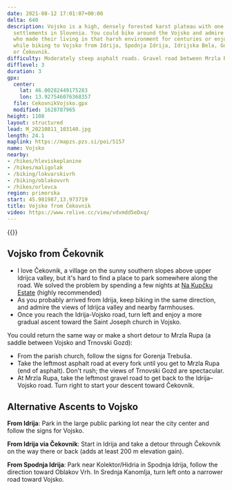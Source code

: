 ```yaml
---
date: 2021-08-12 17:01:07+00:00
delta: 640
description: Vojsko is a high, densely forested karst plateau with one of the highest-lying
  settlements in Slovenia. You could bike around the Vojsko and admire the people
  who made their living in that harsh environment for centuries or enjoy the views
  while biking to Vojsko from Idrija, Spodnja Idrija, Idrijska Bela, Gorenja Trebuša,
  or Čekovnik.
difficulty: Moderately steep asphalt roads. Gravel road between Mrzla Rupa and Vojsko.
difflevel: 3
duration: 3
gpx:
  center:
    lat: 46.00282449175283
    lon: 13.927546076368357
  file: CekovnikVojsko.gpx
  modified: 1628787965
height: 1108
layout: structured
lead: M_20210811_103140.jpg
length: 24.1
maplink: https://mapzs.pzs.si/poi/5157
name: Vojsko
nearby:
- /hikes/hleviskeplanine
- /hikes/maligolak
- /biking/lokvarskivrh
- /biking/oblakovvrh
- /hikes/orlovca
region: primorska
start: 45.981987,13.973719
title: Vojsko from Čekovnik
video: https://www.relive.cc/view/vdvmdd5eDxq/
---
```

{{<hike-details description="yes">}}

## Vojsko from Čekovnik

* I love Čekovnik, a village on the sunny southern slopes above upper Idrijca valley, but it's hard to find a place to park somewhere along the road. We solved the problem by spending a few nights at [Na Kupčku Estate](https://www.nakupckuestate.com/) (highly recommended)
* As you probably arrived from Idrija, keep biking in the same direction, and admire the views of Idrijca valley and nearby farmhouses.
* Once you reach the Idrija-Vojsko road, turn left and enjoy a more gradual ascent toward the Saint Joseph church in Vojsko.

You could return the same way or make a short detour to Mrzla Rupa (a saddle between Vojsko and Trnovski Gozd):

* From the parish church, follow the signs for Gorenja Trebuša.
* Take the leftmost asphalt road at every fork until you get to Mrzla Rupa (end of asphalt). Don't rush; the views of Trnovski Gozd are spectacular.
* At Mrzla Rupa, take the leftmost gravel road to get back to the Idrija–Vojsko road. Turn right to start your descent toward Čekovnik.

## Alternative Ascents to Vojsko

**From Idrija**: Park in the large public parking lot near the city center and follow the signs for Vojsko.

**From Idrija via Čekovnik**: Start in Idrija and take a detour through Čekovnik on the way there or back (adds at least 200 m elevation gain).

**From Spodnja Idrija**: Park near Kolektor/Hidria in Spodnja Idrija, follow the direction toward Oblakov Vrh. In Srednja Kanomlja, turn left onto a narrower road toward Vojsko. 
